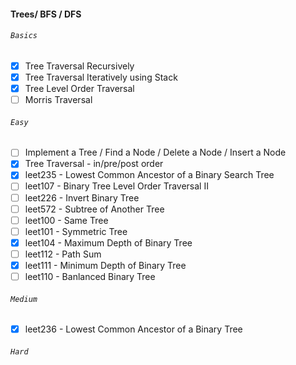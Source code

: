 #### Trees/ BFS / DFS
###### `Basics`
- [x] Tree Traversal Recursively
- [x] Tree Traversal Iteratively using Stack
- [x] Tree Level Order Traversal
- [ ] Morris Traversal
###### `Easy`
- [ ] Implement a Tree / Find a Node / Delete a Node / Insert a Node
- [x] Tree Traversal - in/pre/post order
- [x] leet235 - Lowest Common Ancestor of a Binary Search Tree
- [ ] leet107 - Binary Tree Level Order Traversal II
- [ ] leet226 - Invert Binary Tree
- [ ] leet572 - Subtree of Another Tree
- [ ] leet100 - Same Tree
- [ ] leet101 - Symmetric Tree
- [x] leet104 - Maximum Depth of Binary Tree
- [ ] leet112 - Path Sum
- [x] leet111 - Minimum Depth of Binary Tree
- [ ] leet110 - Banlanced Binary Tree
###### `Medium`
- [x] leet236 - Lowest Common Ancestor of a Binary Tree
###### `Hard`